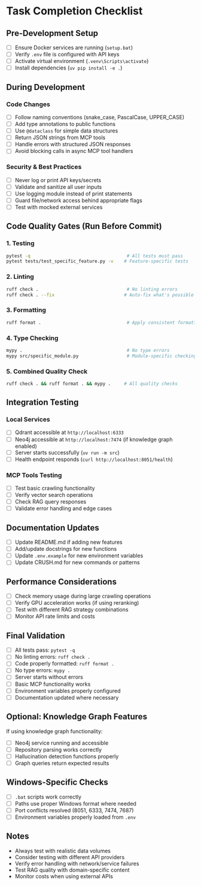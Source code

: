 # Task Completion Checklist

## Pre-Development Setup
- [ ] Ensure Docker services are running (`setup.bat`)
- [ ] Verify `.env` file is configured with API keys
- [ ] Activate virtual environment (`.venv\Scripts\activate`)
- [ ] Install dependencies (`uv pip install -e .`)

## During Development

### Code Changes
- [ ] Follow naming conventions (snake_case, PascalCase, UPPER_CASE)
- [ ] Add type annotations to public functions
- [ ] Use `@dataclass` for simple data structures
- [ ] Return JSON strings from MCP tools
- [ ] Handle errors with structured JSON responses
- [ ] Avoid blocking calls in async MCP tool handlers

### Security & Best Practices
- [ ] Never log or print API keys/secrets
- [ ] Validate and sanitize all user inputs
- [ ] Use logging module instead of print statements
- [ ] Guard file/network access behind appropriate flags
- [ ] Test with mocked external services

## Code Quality Gates (Run Before Commit)

### 1. Testing
```bash
pytest -q                                    # All tests must pass
pytest tests/test_specific_feature.py -v    # Feature-specific tests
```

### 2. Linting
```bash
ruff check .                                 # No linting errors
ruff check . --fix                          # Auto-fix what's possible
```

### 3. Formatting
```bash
ruff format .                                # Apply consistent formatting
```

### 4. Type Checking
```bash
mypy .                                       # No type errors
mypy src/specific_module.py                  # Module-specific checking
```

### 5. Combined Quality Check
```bash
ruff check . && ruff format . && mypy .     # All quality checks
```

## Integration Testing

### Local Services
- [ ] Qdrant accessible at `http://localhost:6333`
- [ ] Neo4j accessible at `http://localhost:7474` (if knowledge graph enabled)
- [ ] Server starts successfully (`uv run -m src`)
- [ ] Health endpoint responds (`curl http://localhost:8051/health`)

### MCP Tools Testing
- [ ] Test basic crawling functionality
- [ ] Verify vector search operations
- [ ] Check RAG query responses
- [ ] Validate error handling and edge cases

## Documentation Updates
- [ ] Update README.md if adding new features
- [ ] Add/update docstrings for new functions
- [ ] Update `.env.example` for new environment variables
- [ ] Update CRUSH.md for new commands or patterns

## Performance Considerations
- [ ] Check memory usage during large crawling operations
- [ ] Verify GPU acceleration works (if using reranking)
- [ ] Test with different RAG strategy combinations
- [ ] Monitor API rate limits and costs

## Final Validation
- [ ] All tests pass: `pytest -q`
- [ ] No linting errors: `ruff check .`
- [ ] Code properly formatted: `ruff format .`
- [ ] No type errors: `mypy .`
- [ ] Server starts without errors
- [ ] Basic MCP functionality works
- [ ] Environment variables properly configured
- [ ] Documentation updated where necessary

## Optional: Knowledge Graph Features
If using knowledge graph functionality:
- [ ] Neo4j service running and accessible
- [ ] Repository parsing works correctly
- [ ] Hallucination detection functions properly
- [ ] Graph queries return expected results

## Windows-Specific Checks
- [ ] `.bat` scripts work correctly
- [ ] Paths use proper Windows format where needed
- [ ] Port conflicts resolved (8051, 6333, 7474, 7687)
- [ ] Environment variables properly loaded from `.env`

## Notes
- Always test with realistic data volumes
- Consider testing with different API providers
- Verify error handling with network/service failures
- Test RAG quality with domain-specific content
- Monitor costs when using external APIs